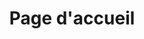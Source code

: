 ---
class: home
title: Page d'accueil
header_title: Clarifier les faits, libérer<br>les idées et les esprits
header_text: 114 pages + un cahier spécial Covid-19<br>de 42 pages, « Changer d’ère »
section_one:
  section_title: "#imagine2020"
  title: "#Imagine2020, un processus créatif et participatif"
  text: 'Ce numéro spécial et notre nouveau site (slow)web et éco-responsable sont
    le résultat d’un long processus créatif et participatif (workshops, questionnaire
    aux lecteurs, ateliers d’intelligence collective…), avec la co-rédaction d’un
    manifeste et le soutien de notre comité d’accompagnement Les Pisteurs d’Imagine
    composé d’une quinzaine de personnalités de la société civile. Bienvenue dans
    notre projet #Imagine2020.'
  btn_text: En savoir plus
  btn_link: "/notre-projet/"
section_two:
  section_title: Accès libre
  btn_link: "/libre-acces/"
  btn_txt: Tous nos articles
section_three:
  section_title: Espace abonnés numériques
  text: Pour les abonnés à notre version numérique (PDF + bonus), découvrez notre carte interactive inédite des luttes environnementales en Belgique, un grand entretien avec l'économiste Geneviève Azam, un reportage à la Ferme La Clarine... et bien d'autres avantages !
  btn_text: Découvrir
  btn_link: https://kiosque.imagine-magazine.com/pour-les-abonnes-imagine/

---